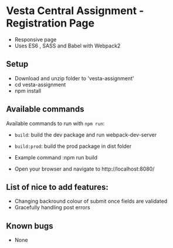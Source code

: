 # Vesta Central Assignment - Registration Page 

- Responsive page
- Uses ES6 , SASS and Babel with Webpack2



## Setup

- Download and unzip folder to 'vesta-assignment' 
- cd vesta-assignment
- npm install

## Available commands

Available commands to run with `npm run`: 

 
 - `build`: build the dev package and run webpack-dev-server
 - `build:prod`: build the prod package in dist folder

 - Example command :npm run build
 - Open your browser and navigate to http://localhost:8080/

 

 ## List of nice to add features:
 - Changing backround colour of submit once fields are validated
 - Gracefully handling post errors
 
 ## Known bugs
 -  None





 